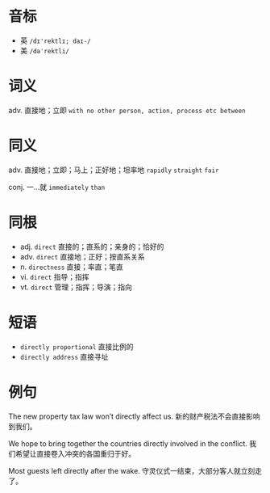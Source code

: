 # 音标

- 英 `/dɪ'rektlɪ; daɪ-/`
- 美 `/dəˈrektli/`

# 词义

adv. 直接地；立即
`with no other person, action, process etc between`

# 同义

adv. 直接地；立即；马上；正好地；坦率地
`rapidly` `straight` `fair`

conj. 一…就
`immediately` `than`

# 同根

- adj. `direct` 直接的；直系的；亲身的；恰好的
- adv. `direct` 直接地；正好；按直系关系
- n. `directness` 直接；率直；笔直
- vi. `direct` 指导；指挥
- vt. `direct` 管理；指挥；导演；指向

# 短语

- `directly proportional` 直接比例的
- `directly address` 直接寻址

# 例句

The new property tax law won’t directly affect us.
新的财产税法不会直接影响到我们。

We hope to bring together the countries directly involved in the conflict.
我们希望让直接卷入冲突的各国重归于好。

Most guests left directly after the wake.
守灵仪式一结束，大部分客人就立刻走了。


